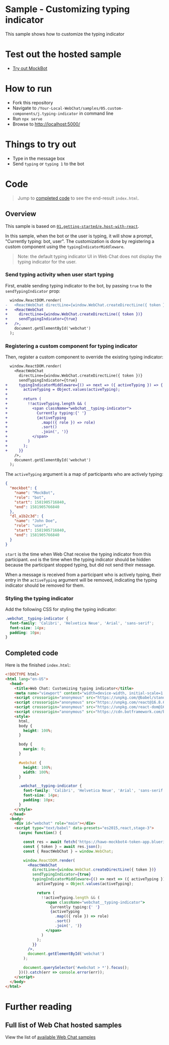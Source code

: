 # Sample - Customizing typing indicator

This sample shows how to customize the typing indicator

# Test out the hosted sample

-  [Try out MockBot](https://microsoft.github.io/BotFramework-WebChat/05.custom-components/j.typing-indicator)

# How to run

-  Fork this repository
-  Navigate to `/Your-Local-WebChat/samples/05.custom-components/j.typing-indicator` in command line
-  Run `npx serve`
-  Browse to [http://localhost:5000/](http://localhost:5000/)

# Things to try out

-  Type in the message box
-  Send `typing` or `typing 1` to the bot

# Code

> Jump to [completed code](#completed-code) to see the end-result `index.html`.

## Overview

This sample is based on [`01.getting-started/e.host-with-react`](https://microsoft.github.io/BotFramework-WebChat/01.getting-started/e.host-with-react).

In this sample, when the bot or the user is typing, it will show a prompt, "Currently typing: bot, user". The customization is done by registering a custom component using the `typingIndicatorMiddleware`.

> Note: the default typing indicator UI in Web Chat does not display the typing indicator for the user.

### Send typing activity when user start typing

First, enable sending typing indicator to the bot, by passing `true` to the `sendTypingIndicator` prop:

```diff
  window.ReactDOM.render(
-   <ReactWebChat directLine={window.WebChat.createDirectLine({ token })} />,
+   <ReactWebChat
+     directLine={window.WebChat.createDirectLine({ token })}
+     sendTypingIndicator={true}
+   />,
    document.getElementById('webchat')
  );
```

### Registering a custom component for typing indicator

Then, register a custom component to override the existing typing indicator:

```diff
  window.ReactDOM.render(
    <ReactWebChat
      directLine={window.WebChat.createDirectLine({ token })}
      sendTypingIndicator={true}
+     typingIndicatorMiddleware={() => next => ({ activeTyping }) => {
+       activeTyping = Object.values(activeTyping);
+
+       return (
+         !!activeTyping.length && (
+           <span className="webchat__typing-indicator">
+             Currently typing:{' '}
+             {activeTyping
+               .map(({ role }) => role)
+               .sort()
+               .join(', ')}
+           </span>
+         )
+       );
+     }}
    />,
    document.getElementById('webchat')
  );
```

The `activeTyping` argument is a map of participants who are actively typing:

<!-- prettier-ignore-start -->
```json
{
  "mockbot": {
    "name": "MockBot",
    "role": "bot",
    "start": 1581905716840,
    "end": 1581905766840
  },
  "dl_a1b2c3d": {
    "name": "John Doe",
    "role": "user",
    "start": 1581905716840,
    "end": 1581905766840
  }
}
```
<!-- prettier-ignore-end -->

`start` is the time when Web Chat receive the typing indicator from this participant. `end` is the time when the typing indicator should be hidden because the participant stopped typing, but did not send their message.

When a message is received from a participant who is actively typing, their entry in the `activeTyping` argument will be removed, indicating the typing indicator should be removed for them.

### Styling the typing indicator

Add the following CSS for styling the typing indicator:

<!-- prettier-ignore-start -->
```css
.webchat__typing-indicator {
  font-family: 'Calibri', 'Helvetica Neue', 'Arial', 'sans-serif';
  font-size: 14px;
  padding: 10px;
}
```
<!-- prettier-ignore-end -->

## Completed code

Here is the finished `index.html`:

<!-- prettier-ignore-start -->
```html
<!DOCTYPE html>
<html lang="en-US">
  <head>
    <title>Web Chat: Customizing typing indicator</title>
    <meta name="viewport" content="width=device-width, initial-scale=1.0" />
    <script crossorigin="anonymous" src="https://unpkg.com/@babel/standalone@7/babel.min.js"></script>
    <script crossorigin="anonymous" src="https://unpkg.com/react@16.8.6/umd/react.development.js"></script>
    <script crossorigin="anonymous" src="https://unpkg.com/react-dom@16.8.6/umd/react-dom.development.js"></script>
    <script crossorigin="anonymous" src="https://cdn.botframework.com/botframework-webchat/latest/webchat.js"></script>
    <style>
      html,
      body {
        height: 100%;
      }

      body {
        margin: 0;
      }

      #webchat {
        height: 100%;
        width: 100%;
      }

      .webchat__typing-indicator {
        font-family: 'Calibri', 'Helvetica Neue', 'Arial', 'sans-serif';
        font-size: 14px;
        padding: 10px;
      }
    </style>
  </head>
  <body>
    <div id="webchat" role="main"></div>
    <script type="text/babel" data-presets="es2015,react,stage-3">
      (async function() {

        const res = await fetch('https://hawo-mockbot4-token-app.blueriver-ce85e8f0.westus.azurecontainerapps.io/api/token/directline', { method: 'POST' });
        const { token } = await res.json();
        const { ReactWebChat } = window.WebChat;

        window.ReactDOM.render(
          <ReactWebChat
            directLine={window.WebChat.createDirectLine({ token })}
            sendTypingIndicator={true}
            typingIndicatorMiddleware={() => next => ({ activeTyping }) => {
              activeTyping = Object.values(activeTyping);

              return (
                !!activeTyping.length && (
                  <span className="webchat__typing-indicator">
                    Currently typing:{' '}
                    {activeTyping
                      .map(({ role }) => role)
                      .sort()
                      .join(', ')}
                  </span>
                )
              );
            }}
          />,
          document.getElementById('webchat')
        );

        document.querySelector('#webchat > *').focus();
      })().catch(err => console.error(err));
    </script>
  </body>
</html>
```
<!-- prettier-ignore-end -->

# Further reading

## Full list of Web Chat hosted samples

View the list of [available Web Chat samples](https://github.com/microsoft/BotFramework-WebChat/tree/main/samples)
